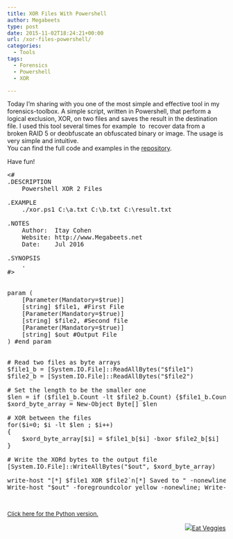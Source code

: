 ```yaml
---
title: XOR Files With Powershell
author: Megabeets
type: post
date: 2015-11-02T18:24:21+00:00
url: /xor-files-powershell/
categories:
  - Tools
tags:
  - Forensics
  - Powershell
  - XOR

---
```

Today I&#8217;m sharing with you one of the most simple and effective tool in my forensics-toolbox. A simple script, written in Powershell, that perform a logical exclusion, XOR, on two files and saves the result in the destination file. I used this tool several times for example  to  recover data from a broken RAID 5 or deobfuscate an obfuscated binary or image. The usage is very simple and intuitive.  
You can find the full code and examples in the [repository][1].

Have fun!

<pre class="toolbar:1 lang:ps decode:true" title="Powershell XOR Files">&lt;#
.DESCRIPTION
    Powershell XOR 2 Files

.EXAMPLE
    ./xor.ps1 C:\a.txt C:\b.txt C:\result.txt

.NOTES
    Author:  Itay Cohen
    Website: http://www.Megabeets.net
    Date:    Jul 2016    

.SYNOPSIS
    .
#&gt;


param (
    [Parameter(Mandatory=$true)]
    [string] $file1, #First File
    [Parameter(Mandatory=$true)]
    [string] $file2, #Second file
    [Parameter(Mandatory=$true)]
    [string] $out #Output File
) #end param

 
# Read two files as byte arrays
$file1_b = [System.IO.File]::ReadAllBytes("$file1") 
$file2_b = [System.IO.File]::ReadAllBytes("$file2")
 
# Set the length to be the smaller one
$len = if ($file1_b.Count -lt $file2_b.Count) {$file1_b.Count} else { $file2_b.Count}
$xord_byte_array = New-Object Byte[] $len

# XOR between the files
for($i=0; $i -lt $len ; $i++)
{
    $xord_byte_array[$i] = $file1_b[$i] -bxor $file2_b[$i]
}
 
# Write the XORd bytes to the output file
[System.IO.File]::WriteAllBytes("$out", $xord_byte_array)

write-host "[*] $file1 XOR $file2`n[*] Saved to " -nonewline;
Write-host "$out" -foregroundcolor yellow -nonewline; Write-host ".";</pre>

&nbsp;

<span style="font-size: 10pt;"><a href="http://www.megabeets.net/xor-files-python/">Click here for the Python version.</a></span>

<div class="nf-post-footer">
  <p style="text-align: right">
    <a href="https://www.megabeets.net/about.html#vegan"><img src="../uploads/megabeets_inline_logo.png" />Eat Veggies</a>
  </p>
</div>

 [1]: https://github.com/ITAYC0HEN/XOR-Files